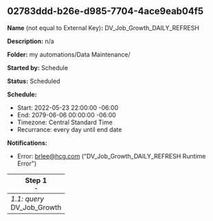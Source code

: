 ## 02783ddd-b26e-d985-7704-4ace9eab04f5

**Name** (not equal to External Key)**:** DV_Job_Growth_DAILY_REFRESH

**Description:** n/a

**Folder:** my automations/Data Maintenance/

**Started by:** Schedule

**Status:** Scheduled

**Schedule:**

* Start: 2022-05-23 22:00:00 -06:00
* End: 2079-06-06 00:00:00 -06:00
* Timezone: Central Standard Time
* Recurrance: every day until end date

**Notifications:**

* Error: brlee@hcg.com ("DV_Job_Growth_DAILY_REFRESH Runtime Error")

| Step 1<br>_<small>-</small>_ |
| --- |
| _1.1: query_<br>DV_Job_Growth |
